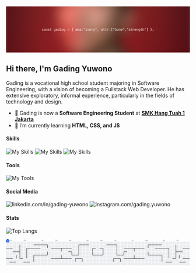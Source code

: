 ![banner](img/banner.png)

## Hi there, I'm Gading Yuwono

Gading is a vocational high school student majoring in Software Engineering, with a vision of becoming a Fullstack Web Developer. He has extensive exploratory, informal experience, particularly in the fields of technology and design.

<!--
**gadingyuwono/gadingyuwono** is a ✨ _special_ ✨ repository because its `README.md` (this file) appears on your GitHub profile.

Here are some ideas to get you started:

- 🔭 I’m currently working on ...
- 🌱 I’m currently learning ...
- 👯 I’m looking to collaborate on ...
- 🤔 I’m looking for help with ...
- 💬 Ask me about ...
- 📫 How to reach me: ...
- 😄 Pronouns: ...
- ⚡ Fun fact: ...
-->

- 🔭 Gading is now a **Software Engineering Student** at [**SMK Hang Tuah 1 Jakarta**](https://smkhtone.ddns.net)
- 🌱 I’m currently learning **HTML, CSS, and JS**

#### Skills

![My Skills](https://skillicons.dev/icons?i=html) ![My Skills](https://skillicons.dev/icons?i=css) ![My Skills](https://skillicons.dev/icons?i=js)

#### Tools

![My Tools](https://skillicons.dev/icons?i=figma)

#### Social Media

![linkedin.com/in/gading-yuwono](https://skillicons.dev/icons?i=linkedin) ![instagram.com/gading.yuwono](https://skillicons.dev/icons?i=instagram)

#### Stats

![Top Langs](https://github-readme-stats.vercel.app/api/top-langs/?username=gadingyuwono&layout=compact)

<picture>
  <source media="(prefers-color-scheme: dark)" srcset="https://raw.githubusercontent.com/gadingyuwono/gadingyuwono/output/pacman-contribution-graph-dark.svg">
  <source media="(prefers-color-scheme: light)" srcset="https://raw.githubusercontent.com/gadingyuwono/gadingyuwono/output/pacman-contribution-graph.svg">
  <img alt="pacman contribution graph" src="https://raw.githubusercontent.com/gadingyuwono/gadingyuwono/output/pacman-contribution-graph.svg">
</picture>
